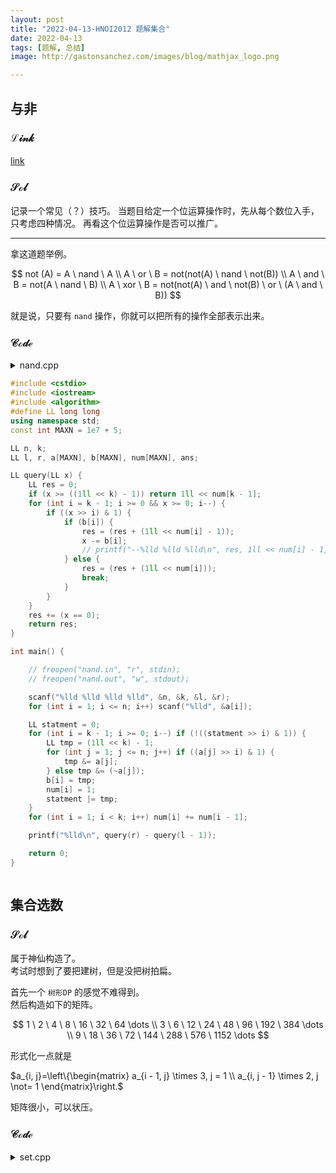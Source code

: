 ```yaml
---
layout: post
title: "2022-04-13-HNOI2012 题解集合"
date: 2022-04-13
tags: [题解, 总结]
image: http://gastonsanchez.com/images/blog/mathjax_logo.png

---
```


## 与非

### $\mathcal{Link}$

[link](https://www.luogu.com.cn/problem/P3220)

### $\mathcal{Sol}$

记录一个常见（？）技巧。
当题目给定一个位运算操作时，先从每个数位入手，只考虑四种情况。
再看这个位运算操作是否可以推广。

---

拿这道题举例。

$$
not (A) = A \ nand \ A \\
A \ or \ B = not(not(A) \ nand \ not(B)) \\
A \ and \ B = not(A \ nand \ B) \\
A \ xor \ B = not(not(A) \ and \ not(B) \ or \ (A \ and \ B))
$$

就是说，只要有 `nand` 操作，你就可以把所有的操作全部表示出来。  

### $\mathcal{Code}$

<details class="Code">
<summary>nand.cpp<summary>

```cpp
#include <cstdio>
#include <iostream>
#include <algorithm>
#define LL long long
using namespace std;
const int MAXN = 1e7 + 5;

LL n, k;
LL l, r, a[MAXN], b[MAXN], num[MAXN], ans;

LL query(LL x) {
	LL res = 0;
	if (x >= ((1ll << k) - 1)) return 1ll << num[k - 1];
	for (int i = k - 1; i >= 0 && x >= 0; i--) {
		if ((x >> i) & 1) {
			if (b[i]) {
				res = (res + (1ll << num[i] - 1));
				x -= b[i];
				// printf("--%lld %lld %lld\n", res, 1ll << num[i] - 1, b[i]);
			} else {
				res = (res + (1ll << num[i]));
				break;
			}
		}
	}
	res += (x == 0);
	return res;
}

int main() {

	// freopen("nand.in", "r", stdin);
	// freopen("nand.out", "w", stdout);

	scanf("%lld %lld %lld %lld", &n, &k, &l, &r);
	for (int i = 1; i <= n; i++) scanf("%lld", &a[i]);

	LL statment = 0;
	for (int i = k - 1; i >= 0; i--) if (!((statment >> i) & 1)) {
		LL tmp = (1ll << k) - 1;
		for (int j = 1; j <= n; j++) if ((a[j] >> i) & 1) {
			tmp &= a[j];
		} else tmp &= (~a[j]);
		b[i] = tmp;
		num[i] = 1;
		statment |= tmp;
	}
	for (int i = 1; i < k; i++) num[i] += num[i - 1];

	printf("%lld\n", query(r) - query(l - 1));

	return 0;
}
```

</details>

## 集合选数

### $\mathcal{Sol}$

属于神仙构造了。  
考试时想到了要把建树，但是没把树拍扁。  

首先一个 `树形DP` 的感觉不难得到。  
然后构造如下的矩阵。  

$$
1 \ 2 \ 4 \ 8 \ 16 \ 32 \ 64 \dots \\
3 \ 6 \ 12 \ 24 \ 48 \ 96 \ 192 \ 384 \dots \\
9 \ 18 \ 36 \ 72 \ 144 \ 288 \ 576 \ 1152 \dots
$$

形式化一点就是  

$a_{i, j}=\left\{\begin{matrix} a_{i - 1, j} \times 3, j = 1 \\ a_{i, j - 1} \times 2, j \not= 1 \end{matrix}\right.$

矩阵很小，可以状压。

### $\mathcal{Code}$

<details class="code">
<summary>set.cpp</summary>

```cpp
#include <cstdio>
#include <cstring>
#include <iostream>
#include <algorithm>
#define LL long long
using namespace std;
const int MAXN = 15;
const int MAXM = 20;
const int Mod = 1e9 + 1;

int n, r, c[MAXM], mat[MAXN][MAXM];
bool vis[(1 << MAXM) + 5], used[(1 << MAXM) + 5];
LL dp[MAXN][(1 << MAXM) + 5], ans;

LL cal(int s) {

	mat[1][1] = s;
	used[s] = 1;
	for (int i = 2; i <= 12; i++) {
		mat[i][1] = mat[i - 1][1] * 3;
		if (mat[i][1] > n) { r = i - 1; break; }
		used[mat[i][1]] = 1;
	}
	for (int i = 1; i <= r; i++) {
		for (int j = 2; j <= 18; j++) {
			mat[i][j] = mat[i][j - 1] * 2;
			if (mat[i][j] > n) { c[i] = j - 1; break; }
			used[mat[i][j]] = 1;
		}
	}
	
	for (int i = 0; i < (1 << c[1]); i++) dp[1][i] = vis[i];
	for (int i = 2; i <= r; i++) {
		for (int j = 0; j < (1 << c[i]); j++) if (vis[j]) {
			dp[i][j] = 0;
			for (int k = 0; k < (1 << c[i - 1]); k++) if (vis[k] && (k & j) == 0) {
				dp[i][j] = (dp[i - 1][k] + dp[i][j]) % Mod;
			}
		}
	}

	LL sum = 0;
	for (int i = 0; i < (1 << c[r]); i++) sum = (sum + dp[r][i]) % Mod;
	return sum;

}

int main() {

	// freopen("set.in", "r", stdin);
	// freopen("set.out", "w", stdout);

	scanf("%d", &n);

	for (int i = 0; i < (1 << MAXM - 2); i++) if (!((i << 1) & i)) vis[i] = 1;

	ans = 1;
	for (int i = 1; i <= n; i++) if (!used[i]) ans = (ans * cal(i)) % Mod;
	printf("%lld\n", ans);

	return 0;
}
```

<details>